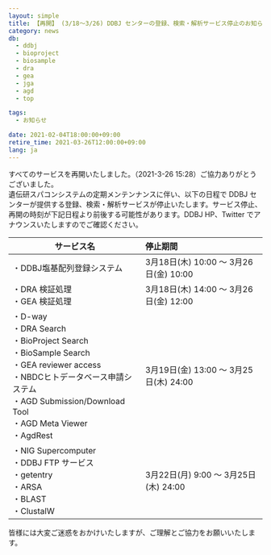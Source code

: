 ```yaml
---
layout: simple
title: 【再開】 (3/18～3/26) DDBJ センターの登録、検索・解析サービス停止のお知らせ
category: news
db:
  - ddbj
  - bioproject
  - biosample
  - dra
  - gea
  - jga
  - agd
  - top

tags:
  - お知らせ

date: 2021-02-04T18:00:00+09:00
retire_time: 2021-03-26T12:00:00+09:00
lang: ja
---
```


<span class="red">すべてのサービスを再開いたしました。（2021-3-26 15:28）ご協力ありがとうございました。</span>    
遺伝研スパコンシステムの定期メンテンナンスに伴い、以下の日程で DDBJ センターが提供する登録、検索・解析サービスが停止いたします。サービス停止、再開の時刻が下記日程より前後する可能性があります。DDBJ HP、Twitter でアナウンスいたしますのでご確認ください。

| サービス名 | 停止期間 |
|---|:---|
|・DDBJ塩基配列登録システム |3月18日(木) 10:00 ～ 3月26日(金) 10:00|
|・DRA 検証処理 <br>・GEA 検証処理 |3月18日(木) 14:00 ～ 3月26日(金) 12:00|
|・D-way <br>・DRA Search <br>・BioProject Search <br>・BioSample Search <br>・GEA reviewer access <br>・NBDCヒトデータベース申請システム<br>・AGD Submission/Download Tool<br>・AGD Meta Viewer<br>・AgdRest|3月19日(金) 13:00 ～ 3月25日(木) 24:00|
|・NIG Supercomputer <br>・DDBJ FTP サービス <br>・getentry <br>・ARSA <br>・BLAST<br>・ClustalW |3月22日(月) 9:00 ～ 3月25日 (木) 24:00|

皆様には大変ご迷惑をおかけいたしますが、ご理解とご協力をお願いいたします。
